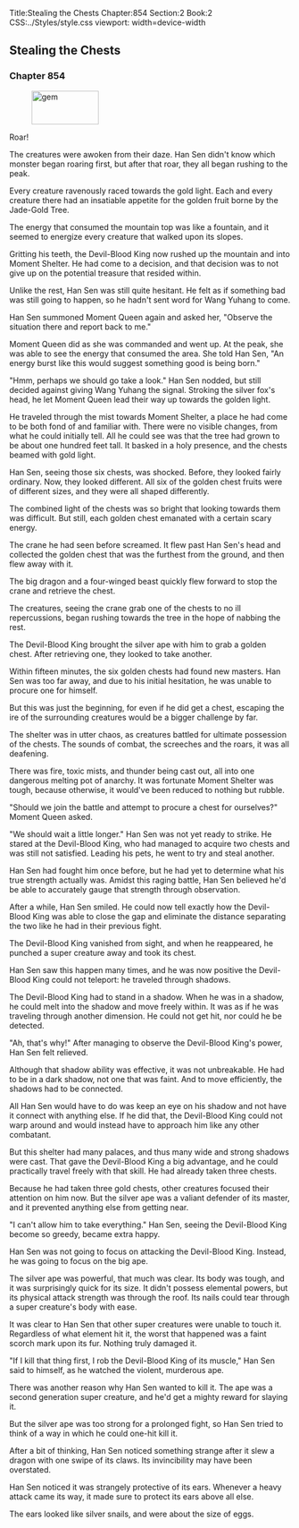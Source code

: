 Title:Stealing the Chests 
Chapter:854 
Section:2 
Book:2 
CSS:../Styles/style.css 
viewport: width=device-width
  
## Stealing the Chests
### Chapter 854 
<figure>
	<img src="../Images/gem.gif" alt="gem" id="gem" width="120" height="60" />
</figure>
  

  
  Roar!

The creatures were awoken from their daze. Han Sen didn't know which monster began roaring first, but after that roar, they all began rushing to the peak.

Every creature ravenously raced towards the gold light. Each and every creature there had an insatiable appetite for the golden fruit borne by the Jade-Gold Tree.

The energy that consumed the mountain top was like a fountain, and it seemed to energize every creature that walked upon its slopes.

Gritting his teeth, the Devil-Blood King now rushed up the mountain and into Moment Shelter. He had come to a decision, and that decision was to not give up on the potential treasure that resided within.

Unlike the rest, Han Sen was still quite hesitant. He felt as if something bad was still going to happen, so he hadn't sent word for Wang Yuhang to come.

Han Sen summoned Moment Queen again and asked her, "Observe the situation there and report back to me."

Moment Queen did as she was commanded and went up. At the peak, she was able to see the energy that consumed the area. She told Han Sen, "An energy burst like this would suggest something good is being born."

"Hmm, perhaps we should go take a look." Han Sen nodded, but still decided against giving Wang Yuhang the signal. Stroking the silver fox's head, he let Moment Queen lead their way up towards the golden light.

He traveled through the mist towards Moment Shelter, a place he had come to be both fond of and familiar with. There were no visible changes, from what he could initially tell. All he could see was that the tree had grown to be about one hundred feet tall. It basked in a holy presence, and the chests beamed with gold light.

Han Sen, seeing those six chests, was shocked. Before, they looked fairly ordinary. Now, they looked different. All six of the golden chest fruits were of different sizes, and they were all shaped differently.

The combined light of the chests was so bright that looking towards them was difficult. But still, each golden chest emanated with a certain scary energy.

The crane he had seen before screamed. It flew past Han Sen's head and collected the golden chest that was the furthest from the ground, and then flew away with it.

The big dragon and a four-winged beast quickly flew forward to stop the crane and retrieve the chest.

The creatures, seeing the crane grab one of the chests to no ill repercussions, began rushing towards the tree in the hope of nabbing the rest.

The Devil-Blood King brought the silver ape with him to grab a golden chest. After retrieving one, they looked to take another.

Within fifteen minutes, the six golden chests had found new masters. Han Sen was too far away, and due to his initial hesitation, he was unable to procure one for himself.

But this was just the beginning, for even if he did get a chest, escaping the ire of the surrounding creatures would be a bigger challenge by far.

The shelter was in utter chaos, as creatures battled for ultimate possession of the chests. The sounds of combat, the screeches and the roars, it was all deafening.

There was fire, toxic mists, and thunder being cast out, all into one dangerous melting pot of anarchy. It was fortunate Moment Shelter was tough, because otherwise, it would've been reduced to nothing but rubble.

"Should we join the battle and attempt to procure a chest for ourselves?" Moment Queen asked.

"We should wait a little longer." Han Sen was not yet ready to strike. He stared at the Devil-Blood King, who had managed to acquire two chests and was still not satisfied. Leading his pets, he went to try and steal another.

Han Sen had fought him once before, but he had yet to determine what his true strength actually was. Amidst this raging battle, Han Sen believed he'd be able to accurately gauge that strength through observation.

After a while, Han Sen smiled. He could now tell exactly how the Devil-Blood King was able to close the gap and eliminate the distance separating the two like he had in their previous fight.

The Devil-Blood King vanished from sight, and when he reappeared, he punched a super creature away and took its chest.

Han Sen saw this happen many times, and he was now positive the Devil-Blood King could not teleport: he traveled through shadows.

The Devil-Blood King had to stand in a shadow. When he was in a shadow, he could melt into the shadow and move freely within. It was as if he was traveling through another dimension. He could not get hit, nor could he be detected.

"Ah, that's why!" After managing to observe the Devil-Blood King's power, Han Sen felt relieved.

Although that shadow ability was effective, it was not unbreakable. He had to be in a dark shadow, not one that was faint. And to move efficiently, the shadows had to be connected.

All Han Sen would have to do was keep an eye on his shadow and not have it connect with anything else. If he did that, the Devil-Blood King could not warp around and would instead have to approach him like any other combatant.

But this shelter had many palaces, and thus many wide and strong shadows were cast. That gave the Devil-Blood King a big advantage, and he could practically travel freely with that skill. He had already taken three chests.

Because he had taken three gold chests, other creatures focused their attention on him now. But the silver ape was a valiant defender of its master, and it prevented anything else from getting near.

"I can't allow him to take everything." Han Sen, seeing the Devil-Blood King become so greedy, became extra happy.

Han Sen was not going to focus on attacking the Devil-Blood King. Instead, he was going to focus on the big ape.

The silver ape was powerful, that much was clear. Its body was tough, and it was surprisingly quick for its size. It didn't possess elemental powers, but its physical attack strength was through the roof. Its nails could tear through a super creature's body with ease.

It was clear to Han Sen that other super creatures were unable to touch it. Regardless of what element hit it, the worst that happened was a faint scorch mark upon its fur. Nothing truly damaged it.

"If I kill that thing first, I rob the Devil-Blood King of its muscle," Han Sen said to himself, as he watched the violent, murderous ape.

There was another reason why Han Sen wanted to kill it. The ape was a second generation super creature, and he'd get a mighty reward for slaying it.

But the silver ape was too strong for a prolonged fight, so Han Sen tried to think of a way in which he could one-hit kill it.

After a bit of thinking, Han Sen noticed something strange after it slew a dragon with one swipe of its claws. Its invincibility may have been overstated.

Han Sen noticed it was strangely protective of its ears. Whenever a heavy attack came its way, it made sure to protect its ears above all else.

The ears looked like silver snails, and were about the size of eggs.
